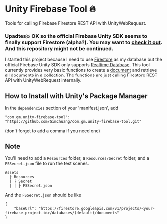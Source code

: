 # Unity Firebase Tool 🔥

Tools for calling Firebase Firestore REST API with UnityWebRequest.


### Upadtes💥 OK so the official Firebase Unity SDK seems to finally support Firestore (alpha?). You may want to [check it out](https://github.com/firebase/quickstart-unity/issues/381#issuecomment-595845307). And this repository might not be continued.


I started this project because I need to use [Firestore](https://firebase.google.com/docs/firestore) as my database but the official Firebase Unity SDK only supports [Realtime Database](https://firebase.google.com/docs/database).
This tool currently provides very basic functions to create a [document](https://firebase.google.com/docs/firestore/data-model#documents) and retrieve all documents in a [collection](https://firebase.google.com/docs/firestore/data-model#collections). The functions are just calling Firestore REST API with UnityWebRequest internally.


How to Install with Unity's Package Manager
---
In the `dependencies` section of your 'manifest.json', add
```
"com.gm.unity-firebase-tool": "https://github.com/GimChuang/com.gm.unity-firebase-tool.git"
```
(don't forget to add a comma if you need one)


Note
---
You'll need to add a `Resources` folder, a `Resources/Secret` folder, and a `FSSecret.json` file to run the test scenes.
```
Assets
  ├ Resources
  | ├ Secret
  | | ├ FSSecret.json
```
And the `FSSecret.json` should be like
```
{
	"baseUrl": "https://firestore.googleapis.com/v1/projects/<your-firebase-project-id>/databases/(default)/documents"
}
```
